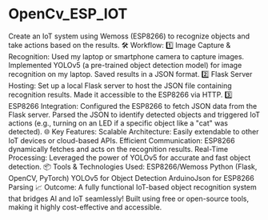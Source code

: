 # OpenCv_ESP_IOT
Create an IoT system using Wemoss (ESP8266) to recognize objects and take actions based on the results.
🛠️ Workflow:
1️⃣ Image Capture & Recognition:
Used my laptop or smartphone camera to capture images.
Implemented YOLOv5 (a pre-trained object detection model) for image recognition on my laptop.
Saved results in a JSON format.
2️⃣ Flask Server Hosting:
Set up a local Flask server to host the JSON file containing recognition results.
Made it accessible to the ESP8266 via HTTP.
3️⃣ ESP8266 Integration:
Configured the ESP8266 to fetch JSON data from the Flask server.
Parsed the JSON to identify detected objects and triggered IoT actions (e.g., turning on an LED if a specific object like a "cat" was detected).
🌐 Key Features:
Scalable Architecture: Easily extendable to other IoT devices or cloud-based APIs.
Efficient Communication: ESP8266 dynamically fetches and acts on the recognition results.
Real-Time Processing: Leveraged the power of YOLOv5 for accurate and fast object detection.
📦 Tools & Technologies Used:
ESP8266/Wemoss
Python (Flask, OpenCV, PyTorch)
YOLOv5 for Object Detection
ArduinoJson for ESP8266 Parsing
📈 Outcome:
A fully functional IoT-based object recognition system that bridges AI and IoT seamlessly! 
Built using free or open-source tools, making it highly cost-effective and accessible.
